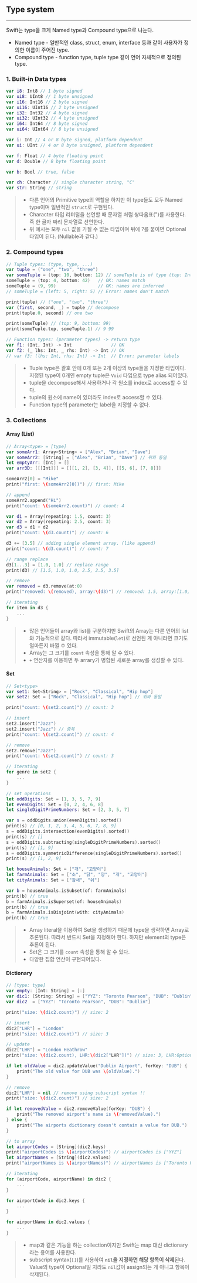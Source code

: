 ## Type system

---

Swift는 type을 크게 Named type과 Compound type으로 나눈다.

* Named type - 일반적인 class, struct, enum, interface 등과 같이 사용자가 정의한 이름이 주어진 type.
* Compound type - function type, tuple type 같이 언어 자체적으로 정의된 type.

### 1. Built-in Data types

```swift
var i8: Int8 // 1 byte signed
var ui8: UInt8 // 1 byte unsigned
var i16: Int16 // 2 byte signed
var ui16: UInt16 // 2 byte unsigned
var i32: Int32 // 4 byte signed
var ui32: UInt32 // 4 byte unsigned
var i64: Int64 // 8 byte signed
var ui64: UInt64 // 8 byte unsigned

var i: Int // 4 or 8 byte signed, platform dependent
var ui: UInt // 4 or 8 byte unsigned, platform dependent

var f: Float // 4 byte floating point
var d: Double // 8 byte floating point

var b: Bool // true, false

var ch: Character // single character string, "C"
var str: String // string
```

> * 다른 언어의 Primitive type의 역할을 하지만 이 type들도 모두 Named type이며 일반적인 `struct`로 구현된다.
> * Character 타입 리터럴을 선언할 때 문자열 처럼 쌍따옴표(")를 사용한다. 즉 한 글자 짜리 문자열로 선언한다.
> * 위 예시는 모두 `nil` 값을 가질 수 없는 타입이며 뒤에 ?를 붙이면 Optional 타입이 된다. (Nullable과 같다.)

### 2. Compound types

```swift
// Tuple types: (type, type, ...)
var tuple = ("one", "two", "three")
var someTuple = (top: 10, bottom: 12) // someTuple is of type (top: Int, bottom: Int)
someTuple = (top: 4, bottom: 42)   // OK: names match
someTuple = (9, 99)                // OK: names are inferred
// someTuple = (left: 5, right: 5) // Error: names don't match

print(tuple) // ("one", "two", "three")
var (first, second, _) = tuple // decompose
print(tuple.0, second) // one two

print(someTuple) // (top: 9, bottom: 99)
print(someTuple.top, someTuple.1) // 9 99

// Function types: (parameter types) -> return type
var f1: (Int, Int) -> Int               // OK
var f2: (_ lhs: Int, _ rhs: Int) -> Int // OK
// var f3: (lhs: Int, rhs: Int) -> Int  // Error: parameter labels
```

> * Tuple type은 괄호 안에 0개 또는 2개 이상의 type들을 지정한 타입이다. 지정된 type이 0개인 empty tuple은 `Void` 타입으로 type alias 되어있다.
> * tuple을 decompose해서 사용하거나 각 원소를 index로 access할 수 있다.
> * tuple의 원소에 name이 있더라도 index로 access할 수 있다.
> * Function type의 parameter는 label을 지정할 수 없다.

### 3. Collections

#### Array (List)

```swift
// Array<type> = [type]
var someArr1: Array<String> = ["Alex", "Brian", "Dave"]
var someArr2: [String] = ["Alex", "Brian", "Dave"] // 위와 동일
let emptyArr: [Int] = []
var arr3D: [[[Int]]] = [[[1, 2], [3, 4]], [[5, 6], [7, 8]]]

someArr2[0] = "Mike"
print("first: \(someArr2[0])") // first: Mike

// append
someArr2.append("Hi")
print("count: \(someArr2.count)") // count: 4

var d1 = Array(repeating: 1.5, count: 3)
var d2 = Array(repeating: 2.5, count: 3)
var d3 = d1 + d2
print("count: \(d3.count)") // count: 6

d3 += [3.5] // adding single element array. (like append)
print("count: \(d3.count)") // count: 7

// range replace
d3[1...3] = [1.0, 1.0] // replace range
print(d3) // [1.5, 1.0, 1.0, 2.5, 2.5, 3.5]

// remove
var removed = d3.remove(at:0)
print("removed: \(removed), array:\(d3)") // removed: 1.5, array:[1.0, 1.0, 2.5, 2.5, 3.5]

// iterating
for item in d3 {
    ...
}
```

> * 많은 언어들이 array와 list를 구분하지만 Swift의 Array는 다른 언어의 list와 기능적으로 같다. 따라서 immutable(`let`)로 선언된 게 아니라면 크기도 얼마든지 바뀔 수 있다.
> * Array는 그 크기를 `count` 속성을 통해 알 수 있다.
> * `+` 연산자를 이용하면 두 arrary가 병합된 새로운 array를 생성할 수 있다.

#### Set

```swift
// Set<type>
var set1: Set<String> = ["Rock", "Classical", "Hip hop"]
var set2: Set = ["Rock", "Classical", "Hip hop"] // 위와 동일

print("count: \(set2.count)") // count: 3

// insert
set2.insert("Jazz")
set2.insert("Jazz") // 중복
print("count: \(set2.count)") // count: 4

// remove
set2.remove("Jazz") 
print("count: \(set2.count)") // count: 3

// iterating
for genre in set2 {
    ...
}

// set operations
let oddDigits: Set = [1, 3, 5, 7, 9]
let evenDigits: Set = [0, 2, 4, 6, 8]
let singleDigitPrimeNumbers: Set = [2, 3, 5, 7]

var s = oddDigits.union(evenDigits).sorted()
print(s) // [0, 1, 2, 3, 4, 5, 6, 7, 8, 9]
s = oddDigits.intersection(evenDigits).sorted()
print(s) // []
s = oddDigits.subtracting(singleDigitPrimeNumbers).sorted()
print(s) // [1, 9]
s = oddDigits.symmetricDifference(singleDigitPrimeNumbers).sorted()
print(s) // [1, 2, 9]

let houseAnimals: Set = ["개", "고양이"]
let farmAnimals: Set = ["소", "닭", "양", "개", "고양이"]
let cityAnimals: Set = ["참새", "쉬"]

var b = houseAnimals.isSubset(of: farmAnimals)
print(b) // true
b = farmAnimals.isSuperset(of: houseAnimals)
print(b) // true
b = farmAnimals.isDisjoint(with: cityAnimals)
print(b) // true
```

> * Array literal을 이용하여 Set을 생성하기 때문에 type을 생략하면 Array로 추론된다. 따라서 반드시 Set을 지정해야 한다. 하지만 element의 type은 추론이 된다.
> * Set은 그 크기를 `count` 속성을 통해 알 수 있다.
> * 다양한 집합 연산이 구현되어있다.

#### Dictionary

```swift
// [type: type]
var empty: [Int: String] = [:]
var dic1: [String: String] = ["YYZ": "Toronto Pearson", "DUB": "Dublin"]
var dic2  = ["YYZ": "Toronto Pearson", "DUB": "Dublin"]

print("size: \(dic2.count)") // size: 2

// insert
dic2["LHR"] = "London"
print("size: \(dic2.count)") // size: 3

// update
dic2["LHR"] = "London Heathrow"
print("size: \(dic2.count), LHR:\(dic2["LHR"])") // size: 3, LHR:Optional("London Heathrow")

if let oldValue = dic2.updateValue("Dublin Airport", forKey: "DUB") {
    print("The old value for DUB was \(oldValue).")
}

// remove
dic2["LHR"] = nil // remove using subscript syntax !!
print("size: \(dic2.count)") // size: 2

if let removedValue = dic2.removeValue(forKey: "DUB") {
    print("The removed airport's name is \(removedValue).")
} else {
    print("The airports dictionary doesn't contain a value for DUB.")
}

// to array
let airportCodes = [String](dic2.keys)
print("airportCodes is \(airportCodes)") // airportCodes is ["YYZ"]
let airportNames = [String](dic2.values)
print("airportNames is \(airportNames)") // airportNames is ["Toronto Pearson"]

// iterating
for (airportCode, airportName) in dic2 {
    ...
}

for airportCode in dic2.keys {
    ...
}

for airportName in dic2.values {
    ...
}
```

> * map과 같은 기능을 하는 collection이지만 Swift는 map 대신 dictionary라는 용어를 사용한다.
> * subscript syntax(`[]`)를 사용하여 **`nil`을 지정하면 해당 항목이 삭제**된다. Value의 type이 Optional일 지라도 `nil`값이 assign되는 게 아니고 항목이 삭제된다.
